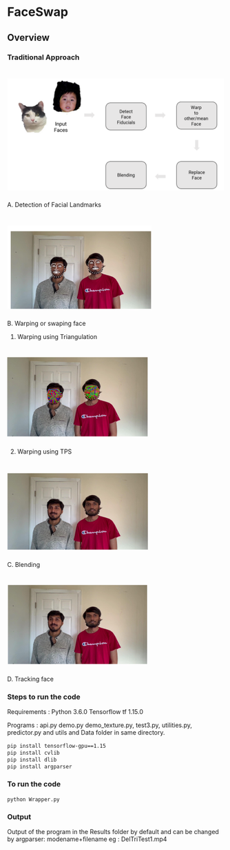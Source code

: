 # FaceSwap
## Overview 
### Traditional Approach
# ![1](https://github.com/advaitp/FaceSwap/blob/main/images/faceswap%20trad.png) 
A. Detection of Facial Landmarks
# ![2](https://github.com/advaitp/FaceSwap/blob/main/images/1.png) 

B. Warping or swaping face

1. Warping using Triangulation
# ![3](https://github.com/advaitp/FaceSwap/blob/main/images/2.png)

2. Warping using TPS
# ![4](https://github.com/advaitp/FaceSwap/blob/main/images/3.png)

C. Blending
# ![5](https://github.com/advaitp/FaceSwap/blob/main/images/4.png)

D. Tracking face

### Steps to run the code
Requirements : 
Python 3.6.0
Tensorflow tf 1.15.0


Programs : api.py demo.py demo_texture.py, test3.py, utilities.py, predictor.py and utils and Data folder in same directory.

```
pip install tensorflow-gpu==1.15
pip install cvlib
pip install dlib
pip install argparser
```

### To run the code 
```
python Wrapper.py 
```
 
### Output
Output of the program in the Results folder by default and can be changed by argparser: modename+filename eg : DelTriTest1.mp4
